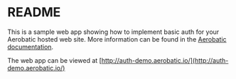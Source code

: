 # README #

This is a sample web app showing how to implement basic auth for your Aerobatic hosted web site. More information can be found in the [Aerobatic documentation](http://www.aerobatic.com/docs/).

The web app can be viewed at [http://auth-demo.aerobatic.io/](http://auth-demo.aerobatic.io/)
